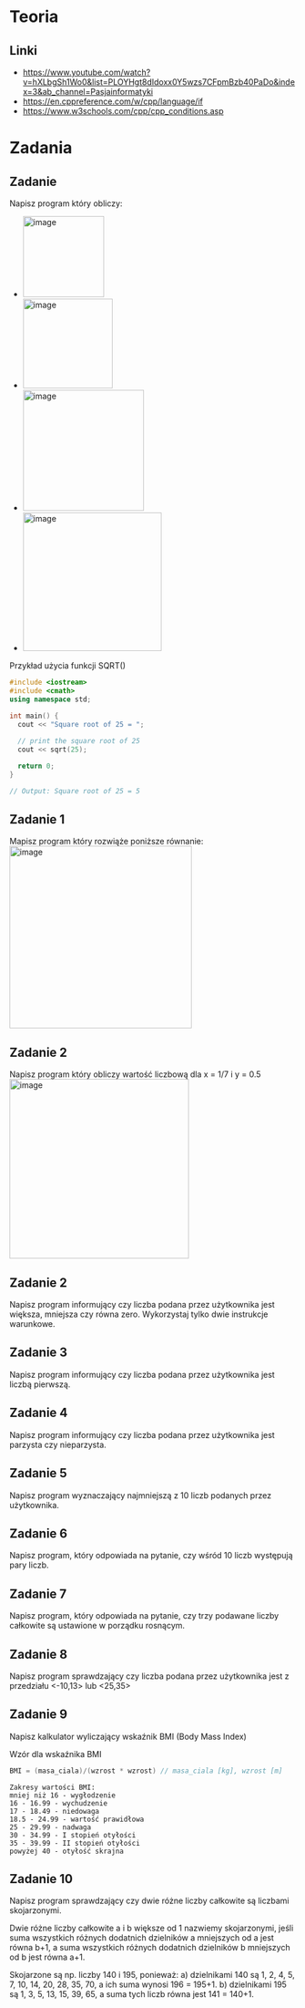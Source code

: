 # Teoria

## Linki
- https://www.youtube.com/watch?v=hXLbgSh1Wo0&list=PLOYHgt8dIdoxx0Y5wzs7CFpmBzb40PaDo&index=3&ab_channel=Pasjainformatyki
- https://en.cppreference.com/w/cpp/language/if
- https://www.w3schools.com/cpp/cpp_conditions.asp

# Zadania

## Zadanie 
Napisz program który obliczy:
- <img width="142" alt="image" src="https://user-images.githubusercontent.com/26519123/195828008-acd75697-5cd2-4ee5-9bc9-b235fdd70ff8.png">
- <img width="157" alt="image" src="https://user-images.githubusercontent.com/26519123/195828669-2fa6679b-fe2b-4e12-88bd-4189995866cd.png">
- <img width="212" alt="image" src="https://user-images.githubusercontent.com/26519123/195828752-330ed368-cf79-49da-bece-7fa8268273fc.png">
- <img width="243" alt="image" src="https://user-images.githubusercontent.com/26519123/195828829-2a9b75af-0dba-4f87-82d2-f692cd56d96b.png">

Przykład użycia funkcji SQRT()
```cpp
#include <iostream>
#include <cmath>
using namespace std;

int main() {
  cout << "Square root of 25 = ";
   
  // print the square root of 25
  cout << sqrt(25);

  return 0;
}

// Output: Square root of 25 = 5
```

## Zadanie 1
Mapisz program który rozwiąże poniższe równanie:
<img width="320" alt="image" src="https://user-images.githubusercontent.com/26519123/195822629-df3bfbc1-d157-4f03-96c6-eee148ee350d.png">

## Zadanie 2
Napisz program który obliczy wartość liczbową dla x = 1/7 i y = 0.5
<img width="315" alt="image" src="https://user-images.githubusercontent.com/26519123/195825547-a6be93c6-bf3b-445b-a585-c5b267b379a3.png">

## Zadanie 2
Napisz program informujący czy liczba podana przez użytkownika jest większa, mniejsza czy równa zero. 
Wykorzystaj tylko dwie instrukcje warunkowe.

## Zadanie 3
Napisz program informujący czy liczba podana przez użytkownika jest liczbą pierwszą.

## Zadanie 4
Napisz program informujący czy liczba podana przez użytkownika jest parzysta czy nieparzysta.

## Zadanie 5
Napisz program wyznaczający najmniejszą z 10 liczb podanych przez użytkownika.

## Zadanie 6
Napisz program, który odpowiada na pytanie, czy wśród 10 liczb występują pary liczb.

## Zadanie 7
Napisz program, który odpowiada na pytanie, czy trzy podawane liczby całkowite są ustawione w porządku rosnącym.

## Zadanie 8
Napisz program sprawdzający czy liczba podana przez użytkownika jest z przedziału <-10,13> lub <25,35>

## Zadanie 9
Napisz kalkulator wyliczający wskaźnik BMI (Body Mass Index)

Wzór dla wskaźnika BMI

```cpp
BMI = (masa_ciala)/(wzrost * wzrost) // masa_ciala [kg], wzrost [m]
```


```
Zakresy wartości BMI:
mniej niż 16 - wygłodzenie
16 - 16.99 - wychudzenie
17 - 18.49 - niedowaga
18.5 - 24.99 - wartość prawidłowa
25 - 29.99 - nadwaga
30 - 34.99 - I stopień otyłości
35 - 39.99 - II stopień otyłości
powyżej 40 - otyłość skrajna
```

## Zadanie 10
Napisz program sprawdzający czy dwie różne liczby całkowite są liczbami skojarzonymi.

Dwie różne liczby całkowite a i b większe od 1 nazwiemy skojarzonymi, 
jeśli suma wszystkich różnych dodatnich dzielników a mniejszych od a jest równa b+1, 
a suma wszystkich różnych dodatnich dzielników b mniejszych od b jest równa a+1.

Skojarzone są np. liczby 140 i 195, ponieważ:
a) dzielnikami 140 są 1, 2, 4, 5, 7, 10, 14, 20, 28, 35, 70, a ich suma wynosi 196 = 195+1.
b) dzielnikami 195 są 1, 3, 5, 13, 15, 39, 65, a suma tych liczb równa jest 141 = 140+1. 
